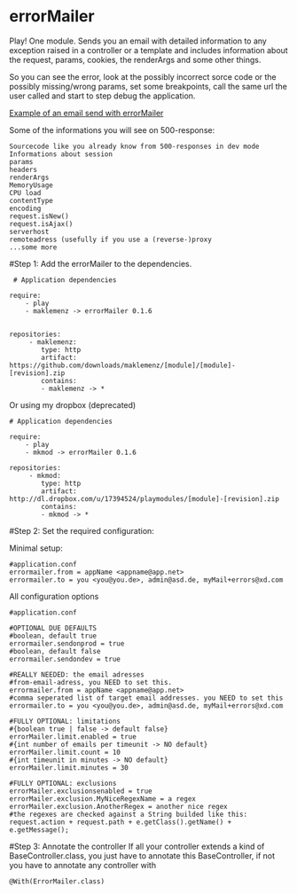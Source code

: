 errorMailer
===========
    
Play! One module. Sends you an email with detailed information to any exception raised in a controller or a template and includes information about the request, params, cookies, the renderArgs and some other things.

So you can see the error, look at the possibly incorrect sorce code or the possibly missing/wrong params, set some breakpoints, call the same url the user called and start to step debug the application.

[Example of an email send with errorMailer][1]

Some of the informations you will see on 500-response:

    Sourcecode like you already know from 500-responses in dev mode
    Informations about session
    params
    headers
    renderArgs
    MemoryUsage
    CPU load
    contentType
    encoding
    request.isNew()
    request.isAjax()
    serverhost
    remoteadress (usefully if you use a (reverse-)proxy
    ...some more
 
#Step 1: Add the errorMailer to the dependencies.
        
     # Application dependencies

    require:
        - play
        - maklemenz -> errorMailer 0.1.6
        
        
    repositories:
         - maklemenz:
            type: http
            artifact:  https://github.com/downloads/maklemenz/[module]/[module]-[revision].zip
            contains:
            - maklemenz -> *
        
Or using my dropbox (deprecated)

    # Application dependencies

    require:
        - play
        - mkmod -> errorMailer 0.1.6
        
    repositories:
         - mkmod:
            type: http
            artifact: http://dl.dropbox.com/u/17394524/playmodules/[module]-[revision].zip
            contains:
            - mkmod -> *
        

    
#Step 2: Set the required configuration:

Minimal setup:

    #application.conf
    errormailer.from = appName <appname@app.net>
    errormailer.to = you <you@you.de>, admin@asd.de, myMail+errors@xd.com


All configuration options

    #application.conf

    #OPTIONAL DUE DEFAULTS
    #boolean, default true
    errormailer.sendonprod = true
    #boolean, default false
    errormailer.sendondev = true

    #REALLY NEEDED: the email adresses
    #from-email-adress, you NEED to set this. 
    errormailer.from = appName <appname@app.net>
    #comma seperated list of target email addresses. you NEED to set this
    errormailer.to = you <you@you.de>, admin@asd.de, myMail+errors@xd.com

    #FULLY OPTIONAL: limitations
    #{boolean true | false -> default false}
    errorMailer.limit.enabled = true
    #{int number of emails per timeunit -> NO default}
    errorMailer.limit.count = 10
    #{int timeunit in minutes -> NO default}
    errorMailer.limit.minutes = 30

    #FULLY OPTIONAL: exclusions
    errorMailer.exclusionsenabled = true
    errorMailer.exclusion.MyNiceRegexName = a regex
    errorMailer.exclusion.AnotherRegex = another nice regex
    #the regexes are checked against a String builded like this: request.action + request.path + e.getClass().getName() + e.getMessage();

#Step 3: Annotate the controller
If all your controller extends a kind of BaseController.class, you just have to annotate this BaseController, if not you have to annotate any controller with

    @With(ErrorMailer.class)


  [1]: http://dl.dropbox.com/u/17394524/playmodules/errorMailer.example.html